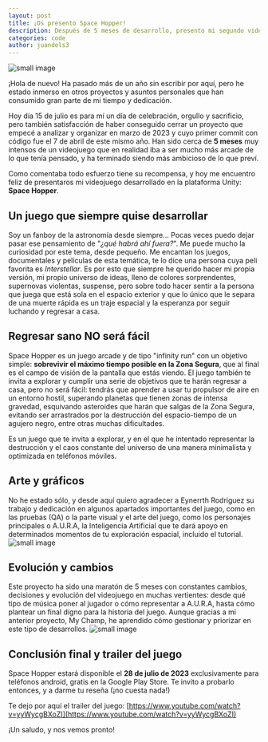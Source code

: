 ```yaml
---
layout: post
title: ¡Os presento Space Hopper!
description: Después de 5 meses de desarrollo, presento mi segundo videojuego para móviles, ambientado en el espacio exterior.
categories: code
author: juandels3
---
```


![small image]({{site.baseurl}}/images/spacehopper_1.jpg)

¡Hola de nuevo! Ha pasado más de un año sin escribir por aquí, pero he estado inmerso en otros proyectos y asuntos personales que han consumido gran parte de mi tiempo y dedicación.

Hoy día 15 de julio es para mí un día de celebración, orgullo y sacrificio, pero también satisfacción de haber conseguido cerrar un proyecto que empecé a analizar y organizar en marzo de 2023 y cuyo primer commit con código fue el 7 de abril de este mismo año. Han sido cerca de **5 meses** muy intensos de un videojuego que en realidad iba a ser mucho más arcade de lo que tenía pensado, y ha terminado siendo más ambicioso de lo que preví.

Como comentaba todo esfuerzo tiene su recompensa, y hoy me encuentro feliz de presentaros mi videojuego desarrollado en la plataforma Unity: **Space Hopper**.

## Un juego que siempre quise desarrollar

Soy un fanboy de la astronomía desde siempre... Pocas veces puedo dejar pasar ese pensamiento de "*¿qué habrá ahí fuera?*". Me puede mucho la curiosidad por este tema, desde pequeño. Me encantan los juegos, documentales y películas de esta temática, te lo dice una persona cuya peli favorita es *Interstellar*.
Es por esto que siempre he querido hacer mi propia versión, mi propio universo de ideas, lleno de colores sorprendentes, supernovas violentas, suspense, pero sobre todo hacer sentir a la persona que juega que está sola en el espacio exterior y que lo único que le separa de una muerte rápida es un traje espacial y la esperanza por seguir luchando y regresar a casa.

## Regresar sano NO será fácil

Space Hopper es un juego arcade y de tipo "infinity run" con un objetivo simple: **sobrevivir el máximo tiempo posible en la Zona Segura**, que al final es el campo de visión de la pantalla que estás viendo. El juego también te invita a explorar y cumplir una serie de objetivos que te harán regresar a casa, pero no será fácil: tendrás que aprender a usar tu propulsor de aire en un entorno hostil, superando planetas que tienen zonas de intensa gravedad, esquivando asteroides que harán que salgas de la Zona Segura, evitando ser arrastrados por la destrucción del espacio-tiempo de un agujero negro, entre otras muchas dificultades.

Es un juego que te invita a explorar, y en el que he intentado representar la destrucción y el caos constante del universo de una manera minimalista y optimizada en teléfonos móviles.

## Arte y gráficos

No he estado sólo, y desde aquí quiero agradecer a Eynerrth Rodriguez su trabajo y dedicación en algunos apartados importantes del juego, como en las pruebas (QA) o la parte visual y el arte del juego, como los personajes principales o A.U.R.A, la Inteligencia Artificial que te dará apoyo en determinados momentos de tu exploración espacial, incluido el tutorial.
![small image]({{site.baseurl}}/images/spacehopper_3.png)

## Evolución y cambios

Este proyecto ha sido una maratón de 5 meses con constantes cambios, decisiones y evolución del videojuego en muchas vertientes: desde qué tipo de música poner al jugador o cómo representar a A.U.R.A, hasta cómo plantear un final digno para la historia del juego.
Aunque gracias a mi anterior proyecto, My Champ, he aprendido cómo gestionar y priorizar en este tipo de desarrollos.
![small image]({{site.baseurl}}/images/spacehopper_3.png)

## Conclusión final y trailer del juego

Space Hopper estará disponible el **28 de julio de 2023** exclusivamente para teléfonos android, gratis en la Google Play Store. Te invito a probarlo entonces, y a darme tu reseña (¡no cuesta nada!)

Te dejo por aquí el trailer del juego: [https://www.youtube.com/watch?v=yyWycgBXoZI](https://www.youtube.com/watch?v=yyWycgBXoZI)

¡Un saludo, y nos vemos pronto!
